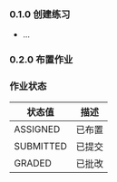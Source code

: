 ### 0.1.0 创建练习 
- ...


### 0.2.0 布置作业 

### 作业状态


|状态值|描述|
|------|------|
|ASSIGNED|已布置|
|SUBMITTED|已提交|
|GRADED|已批改|